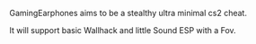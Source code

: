 GamingEarphones aims to be a stealthy ultra minimal cs2 cheat.

It will support basic Wallhack and little Sound ESP with a Fov.
